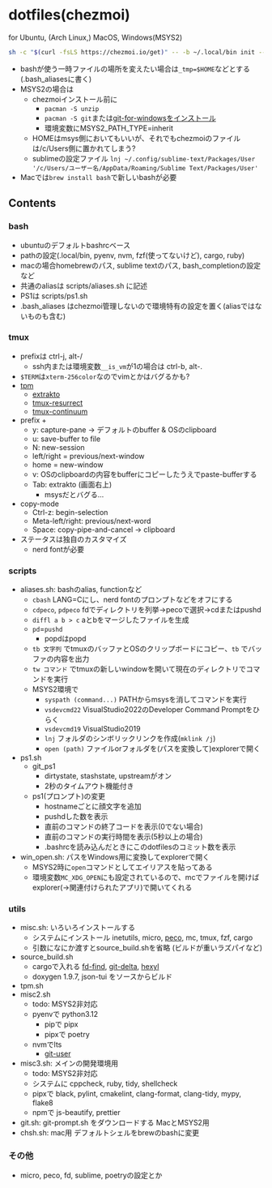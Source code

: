 # dotfiles(chezmoi)

for Ubuntu, (Arch Linux,) MacOS, Windows(MSYS2)

```bash
sh -c "$(curl -fsLS https://chezmoi.io/get)" -- -b ~/.local/bin init --apply na-trium-144 --destination $HOME
```

* bashが使う一時ファイルの場所を変えたい場合は`_tmp=$HOME`などとする(.bash_aliasesに書く)
* MSYS2の場合は
	* chezmoiインストール前に
		* `pacman -S unzip`
		* `pacman -S git`または[git-for-windowsをインストール](https://github.com/git-for-windows/git/wiki/Install-inside-MSYS2-proper)
		* 環境変数にMSYS2_PATH_TYPE=inherit
	* HOMEはmsys側においてもいいが、それでもchezmoiのファイルは/c/Users側に置かれてしまう?
	* sublimeの設定ファイル `lnj ~/.config/sublime-text/Packages/User '/c/Users/ユーザー名/AppData/Roaming/Sublime Text/Packages/User'`
* Macでは`brew install bash`で新しいbashが必要

## Contents
### bash
* ubuntuのデフォルトbashrcベース
* pathの設定(.local/bin, pyenv, nvm, fzf(使ってないけど), cargo, ruby)
* macの場合homebrewのパス, sublime textのパス, bash_completionの設定など
* 共通のaliasは scripts/aliases.sh に記述
* PS1は scripts/ps1.sh
* .bash_aliases はchezmoi管理しないので環境特有の設定を置く(aliasではないものも含む)

### tmux
* prefixは ctrl-j, alt-/
	* ssh内または環境変数`__is_vm`が1の場合は ctrl-b, alt-.
* `$TERM`は`xterm-256color`なのでvimとかはバグるかも?
* [tpm](https://github.com/tmux-plugins/tpm)
	* [extrakto](https://github.com/laktak/extrakto)
	* [tmux-resurrect](https://github.com/tmux-plugins/tmux-resurrect)
	* [tmux-continuum](https://github.com/tmux-plugins/tmux-continuum)
* prefix +
	* y: capture-pane → デフォルトのbuffer & OSのclipboard
	* u: save-buffer to file
	* N: new-session
	* left/right = previous/next-window
	* home = new-window
	* v: OSのclipboardの内容をbufferにコピーしたうえでpaste-bufferする
	* Tab: extrakto (画面右上)
		* msysだとバグる...
* copy-mode
	* Ctrl-z: begin-selection
	* Meta-left/right: previous/next-word
	* Space: copy-pipe-and-cancel → clipboard
* ステータスは独自のカスタマイズ
	* nerd fontが必要

### scripts
* aliases.sh: bashのalias, functionなど
	* `cbash` LANG=Cにし、nerd fontのプロンプトなどをオフにする
	* `cdpeco`, `pdpeco` fdでディレクトリを列挙→pecoで選択→cdまたはpushd
	* `diffl a b > c` aとbをマージしたファイルを生成 
	* `pd`=`pushd`
		* popdはpopd
	* `tb 文字列` でtmuxのバッファとOSのクリップボードにコピー、`tb` でバッファの内容を出力
	* `tw コマンド` でtmuxの新しいwindowを開いて現在のディレクトリでコマンドを実行
	* MSYS2環境で
		* `syspath (command...)` PATHからmsysを消してコマンドを実行
		* `vsdevcmd22` VisualStudio2022のDeveloper Command Promptをひらく
		* `vsdevcmd19` VisualStudio2019
		* `lnj` フォルダのシンボリックリンクを作成(`mklink /j`)
		* `open (path)` ファイルorフォルダを(パスを変換して)explorerで開く
* ps1.sh
	* git_ps1
		* dirtystate, stashstate, upstreamがオン
		* 2秒のタイムアウト機能付き
	* ps1(プロンプト)の変更
		* hostnameごとに顔文字を追加
		* pushdした数を表示
		* 直前のコマンドの終了コードを表示(0でない場合)
		* 直前のコマンドの実行時間を表示(5秒以上の場合)
		* .bashrcを読み込んだときにこのdotfilesのコミット数を表示
* win_open.sh: パスをWindows用に変換してexplorerで開く
	* MSYS2時に`open`コマンドとしてエイリアスを貼ってある
	* 環境変数`MC_XDG_OPEN`にも設定されているので、mcでファイルを開けばexplorer(→関連付けられたアプリ)で開いてくれる
<!-- * tmux.ps.py: tmuxのステータスで使用 現在のjob数とプロセス数を表示 -->

### utils
* misc.sh: いろいろインストールする
	* システムにインストール inetutils, micro, [peco](https://github.com/peco/peco), mc, tmux, fzf, cargo
	* 引数になにか渡すとsource_build.shを省略 (ビルドが重いラズパイなど)
* source_build.sh
	* cargoで入れる [fd-find](https://github.com/sharkdp/fd), [git-delta](https://github.com/dandavison/delta), [hexyl](https://github.com/sharkdp/hexyl)
	* doxygen 1.9.7, json-tui をソースからビルド
* tpm.sh
* misc2.sh
	* todo: MSYS2非対応
	* pyenvで python3.12
		* pipで pipx
		* pipxで poetry
	* nvmでlts
		* [git-user](https://github.com/geongeorge/Git-User-Switch)
* misc3.sh: メインの開発環境用
	* todo: MSYS2非対応
	* システムに cppcheck, ruby, tidy, shellcheck
	* pipxで black, pylint, cmakelint, clang-format, clang-tidy, mypy, flake8
	* npmで js-beautify, prettier
* git.sh: git-prompt.sh をダウンロードする MacとMSYS2用
* chsh.sh: mac用 デフォルトシェルをbrewのbashに変更

### その他
* micro, peco, fd, sublime, poetryの設定とか
